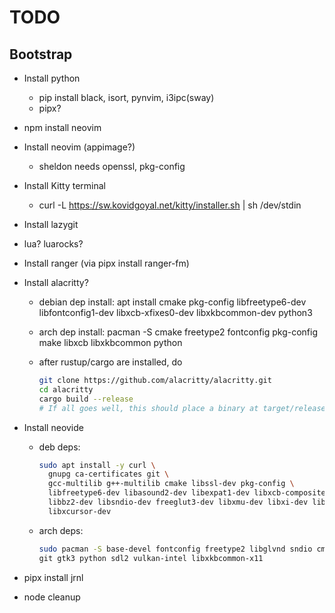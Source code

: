 # TODO

## Bootstrap

- Install python
  - pip install black, isort, pynvim, i3ipc(sway)
  - pipx?
- npm install neovim
- Install neovim (appimage?)
  - sheldon needs openssl, pkg-config
- Install Kitty terminal
  - curl -L <https://sw.kovidgoyal.net/kitty/installer.sh> | sh /dev/stdin
- Install lazygit
- lua? luarocks?
- Install ranger (via pipx install ranger-fm)
- Install alacritty?
  - debian dep install: apt install cmake pkg-config libfreetype6-dev libfontconfig1-dev libxcb-xfixes0-dev libxkbcommon-dev python3
  - arch dep install: pacman -S cmake freetype2 fontconfig pkg-config make libxcb libxkbcommon python
  - after rustup/cargo are installed, do

    ```sh
    git clone https://github.com/alacritty/alacritty.git
    cd alacritty
    cargo build --release
    # If all goes well, this should place a binary at target/release/alacritty.
    ```

- Install neovide
  - deb deps:

      ```sh
    sudo apt install -y curl \
        gnupg ca-certificates git \
        gcc-multilib g++-multilib cmake libssl-dev pkg-config \
        libfreetype6-dev libasound2-dev libexpat1-dev libxcb-composite0-dev \
        libbz2-dev libsndio-dev freeglut3-dev libxmu-dev libxi-dev libfontconfig1-dev \
        libxcursor-dev
    ```

  - arch deps:

    ```sh
    sudo pacman -S base-devel fontconfig freetype2 libglvnd sndio cmake \
    git gtk3 python sdl2 vulkan-intel libxkbcommon-x11
    ```

- pipx install jrnl
- node cleanup
